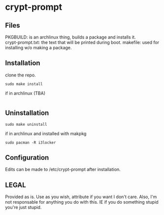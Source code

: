 # crypt-prompt

Files
---

PKGBUILD: is an archlinux thing, builds a package and installs it.  
crypt-prompt.txt: the text that will be printed during boot.
makefile: used for installing w/o making a package.


Installation
---

clone the repo.

```
sudo make install
```
if in archlinux (TBA)
```

```


Uninstallation
---

```
sudo make uninstall
```

if in archlinux and installed with makpkg
```
sudo pacman -R i3locker
```

Configuration
---

Edits can be made to /etc/crypt-prompt after installation.


LEGAL
---

Provided as is. Use as you wish, attribute if you want I don't care. 
Also, I'm not responsable for anything you do with this. IE if you do something stupid you're just stupid.

